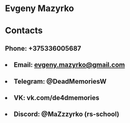 # Evgeny Mazyrko
# Contacts
## Phone: +375336005687
## <li>Email: evgeny.mazyrko@gmail.com</li>
## <li>Telegram: @DeadMemoriesW</li>
## <li>VK: vk.com/de4dmemories</li>
## <li>Discord: @MaZzzyrko (rs-school)</li>